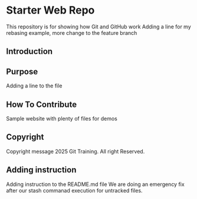 # Starter Web Repo
This repository is for showing how Git and GitHub work
Adding a line for my rebasing example, more change to the feature branch

## Introduction

## Purpose
Adding a line to the file

## How To Contribute
Sample website with plenty of files for demos

## Copyright
Copyright message
2025 Git Training. All right Reserved.

## Adding instruction
Adding instruction to the README.md file
We are doing an emergency fix after our stash commanad execution for untracked files.
